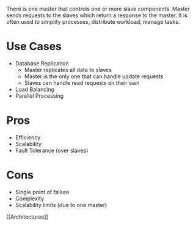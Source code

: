 There is one master that controls one or more slave components. Master sends requests to the slaves which return a response to the master. It is often used to simplify processes, distribute workload, manage tasks.

# Use Cases
- Database Replication
	- Master replicates all data to slaves
	- Master is the only one that can handle update requests
	- Slaves can handle read requests on their own
- Load Balancing
- Parallel Processing

# Pros
- Efficiency
- Scalability
- Fault Tolerance (over slaves)

# Cons
- Single point of failure
- Complexity
- Scalability limits (due to one master)

[[Architectures]]